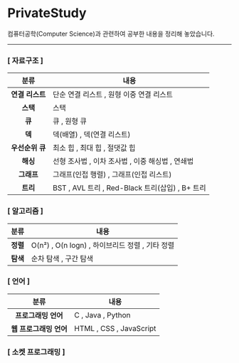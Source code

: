 # PrivateStudy

컴퓨터공학(Computer Science)과 관련하여 공부한 내용을 정리해 놓았습니다.

***
### [ 자료구조 ]
| 분류 | 내용 |
| :---: | --- |
| **연결 리스트** | 단순 연결 리스트 , 원형 이중 연결 리스트 |
| **스택** | 스택 |
| **큐** | 큐 , 원형 큐 |
| **덱** | 덱(배열) , 덱(연결 리스트) |
| **우선순위 큐** | 최소 힙 , 최대 힙 , 절댓값 힙 |
| **해싱** | 선형 조사법 , 이차 조사법 , 이중 해싱법 , 연쇄법 |
| **그래프** | 그래프(인접 행렬) , 그래프(인접 리스트) |
| **트리** | BST , AVL 트리 , Red-Black 트리(삽입) , B+ 트리 |

### [ 알고리즘 ]
| 분류 | 내용 |
| :---: | --- |
| **정렬** | O(n²) , O(n logn) , 하이브리드 정렬 , 기타 정렬 |
| **탐색** | 순차 탐색 , 구간 탐색 |

  
### [ 언어 ]
| 분류 | 내용 |
| :---: | --- |
| **프로그래밍 언어** | C , Java , Python |
| **웹 프로그래밍 언어** | HTML , CSS , JavaScript |

### [ 소켓 프로그래밍 ]